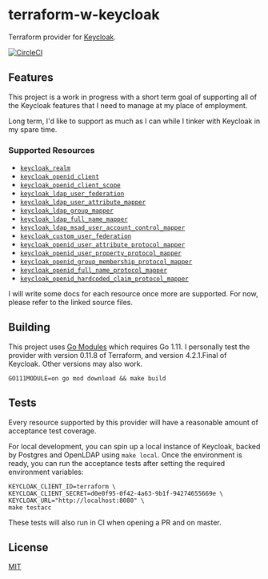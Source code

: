 # terraform-w-keycloak
Terraform provider for [Keycloak](https://www.keycloak.org/).

[![CircleCI](https://circleci.com/gh/charlesderek/terraform-w-keycloak.svg?style=svg)](https://circleci.com/gh/charlesderek/terraform-w-keycloak)

## Features

This project is a work in progress with a short term goal of supporting all of the Keycloak features that I need to manage at my place of employment.

Long term, I'd like to support as much as I can while I tinker with Keycloak in my spare time.

### Supported Resources

- [`keycloak_realm`](https://github.com/charlesderek/terraform-w-keycloak/blob/master/provider/keycloak_realm.go)
- [`keycloak_openid_client`](https://github.com/charlesderek/terraform-w-keycloak/blob/master/provider/keycloak_openid_client.go)
- [`keycloak_openid_client_scope`](https://github.com/charlesderek/terraform-w-keycloak/blob/master/provider/keycloak_openid_client_scope.go)
- [`keycloak_ldap_user_federation`](https://github.com/charlesderek/terraform-w-keycloak/blob/master/provider/keycloak_ldap_user_federation.go)
- [`keycloak_ldap_user_attribute_mapper`](https://github.com/charlesderek/terraform-w-keycloak/blob/master/provider/keycloak_ldap_user_attribute_mapper.go)
- [`keycloak_ldap_group_mapper`](https://github.com/charlesderek/terraform-w-keycloak/blob/master/provider/keycloak_ldap_group_mapper.go)
- [`keycloak_ldap_full_name_mapper`](https://github.com/charlesderek/terraform-w-keycloak/blob/master/provider/keycloak_ldap_full_name_mapper.go)
- [`keycloak_ldap_msad_user_account_control_mapper`](https://github.com/charlesderek/terraform-w-keycloak/blob/master/provider/keycloak_ldap_msad_user_account_control_mapper.go)
- [`keycloak_custom_user_federation`](https://github.com/charlesderek/terraform-w-keycloak/blob/master/provider/keycloak_custom_user_federation.go)
- [`keycloak_openid_user_attribute_protocol_mapper`](https://github.com/charlesderek/terraform-w-keycloak/blob/master/provider/keycloak_openid_user_attribute_protocol_mapper.go)
- [`keycloak_openid_user_property_protocol_mapper`](https://github.com/charlesderek/terraform-w-keycloak/blob/master/provider/keycloak_openid_user_property_protocol_mapper.go)
- [`keycloak_openid_group_membership_protocol_mapper`](https://github.com/charlesderek/terraform-w-keycloak/blob/master/provider/keycloak_openid_group_membership_protocol_mapper.go)
- [`keycloak_openid_full_name_protocol_mapper`](https://github.com/charlesderek/terraform-w-keycloak/blob/master/provider/keycloak_openid_full_name_protocol_mapper.go)
- [`keycloak_openid_hardcoded_claim_protocol_mapper`](https://github.com/charlesderek/terraform-w-keycloak/blob/master/provider/keycloak_openid_hardcoded_claim_protocol_mapper.go)

I will write some docs for each resource once more are supported. For now, please refer to the linked source files.

## Building

This project uses [Go Modules](https://github.com/golang/go/wiki/Modules) which requires Go 1.11.
I personally test the provider with version 0.11.8 of Terraform, and version 4.2.1.Final of Keycloak. Other versions may also work.

```
GO111MODULE=on go mod download && make build
```

## Tests

Every resource supported by this provider will have a reasonable amount of acceptance test coverage.

For local development, you can spin up a local instance of Keycloak, backed by Postgres and OpenLDAP using `make local`.
Once the environment is ready, you can run the acceptance tests after setting the required environment variables:

```
KEYCLOAK_CLIENT_ID=terraform \
KEYCLOAK_CLIENT_SECRET=d0e0f95-0f42-4a63-9b1f-94274655669e \
KEYCLOAK_URL="http://localhost:8080" \
make testacc
```

These tests will also run in CI when opening a PR and on master.

## License

[MIT](https://github.com/charlesderek/terraform-w-keycloak/blob/master/LICENSE)
